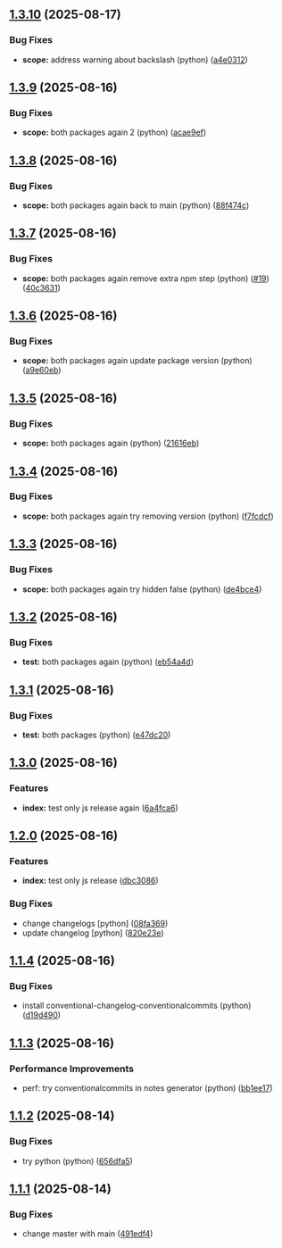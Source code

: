 ## [1.3.10](https://github.com/roggervalf/semantic-release-test/compare/v1.3.9...v1.3.10) (2025-08-17)

### Bug Fixes

* **scope:** address warning about backslash (python) ([a4e0312](https://github.com/roggervalf/semantic-release-test/commit/a4e03129a71c7c50768afc9806261bc3151fa6af))

## [1.3.9](https://github.com/roggervalf/semantic-release-test/compare/v1.3.8...v1.3.9) (2025-08-16)

### Bug Fixes

* **scope:** both packages again 2 (python) ([acae9ef](https://github.com/roggervalf/semantic-release-test/commit/acae9ef5ea3c334ba742cea621245f2d13abd713))

## [1.3.8](https://github.com/roggervalf/semantic-release-test/compare/v1.3.7...v1.3.8) (2025-08-16)

### Bug Fixes

* **scope:** both packages again back to main (python) ([88f474c](https://github.com/roggervalf/semantic-release-test/commit/88f474cd8764489c4dce8b4c1231a6146e1eb8f9))

## [1.3.7](https://github.com/roggervalf/semantic-release-test/compare/v1.3.6...v1.3.7) (2025-08-16)

### Bug Fixes

* **scope:** both packages again remove extra npm step (python) ([#19](https://github.com/roggervalf/semantic-release-test/issues/19)) ([40c3631](https://github.com/roggervalf/semantic-release-test/commit/40c36318a7d1312a75182dbe009feb6426bd2840))

## [1.3.6](https://github.com/roggervalf/semantic-release-test/compare/v1.3.5...v1.3.6) (2025-08-16)

### Bug Fixes

* **scope:** both packages again update package version (python) ([a9e60eb](https://github.com/roggervalf/semantic-release-test/commit/a9e60eb5af1076731ebaf3f91b51a7e4702b6f08))

## [1.3.5](https://github.com/roggervalf/semantic-release-test/compare/v1.3.4...v1.3.5) (2025-08-16)

### Bug Fixes

* **scope:** both packages again (python) ([21616eb](https://github.com/roggervalf/semantic-release-test/commit/21616eb8d54896290fb4dcbe6be13ef5f6f79bd8))

## [1.3.4](https://github.com/roggervalf/semantic-release-test/compare/v1.3.3...v1.3.4) (2025-08-16)

### Bug Fixes

* **scope:** both packages again try removing version (python) ([f7fcdcf](https://github.com/roggervalf/semantic-release-test/commit/f7fcdcf32074bfbc1c051013b18eb7eb6992559f))

## [1.3.3](https://github.com/roggervalf/semantic-release-test/compare/v1.3.2...v1.3.3) (2025-08-16)

### Bug Fixes

* **scope:** both packages again try hidden false (python) ([de4bce4](https://github.com/roggervalf/semantic-release-test/commit/de4bce458605a5c2157c15d53da30a9d55faac64))

## [1.3.2](https://github.com/roggervalf/semantic-release-test/compare/v1.3.1...v1.3.2) (2025-08-16)

### Bug Fixes

* **test:** both packages again (python) ([eb54a4d](https://github.com/roggervalf/semantic-release-test/commit/eb54a4db1401c32cc57c1b10c0fd778b06a8b5ae))

## [1.3.1](https://github.com/roggervalf/semantic-release-test/compare/v1.3.0...v1.3.1) (2025-08-16)

### Bug Fixes

* **test:** both packages (python) ([e47dc20](https://github.com/roggervalf/semantic-release-test/commit/e47dc203c2691ab9ba56ff52f50afaff3f275237))

## [1.3.0](https://github.com/roggervalf/semantic-release-test/compare/v1.2.0...v1.3.0) (2025-08-16)

### Features

* **index:** test only js release again ([6a4fca6](https://github.com/roggervalf/semantic-release-test/commit/6a4fca6aef0025631a8873b9316e0b70cc20b772))

## [1.2.0](https://github.com/roggervalf/semantic-release-test/compare/v1.1.4...v1.2.0) (2025-08-16)

### Features

* **index:** test only js release ([dbc3086](https://github.com/roggervalf/semantic-release-test/commit/dbc308601548a8de9db017bd95c0698684b6240e))

### Bug Fixes

* change changelogs [python] ([08fa369](https://github.com/roggervalf/semantic-release-test/commit/08fa36941f7dda10096f950ef6d46a075c9d38e9))
* update changelog [python] ([820e23e](https://github.com/roggervalf/semantic-release-test/commit/820e23e4480270a01c01bbc9f78ebd6d1912ca6c))

## [1.1.4](https://github.com/roggervalf/semantic-release-test/compare/v1.1.3...v1.1.4) (2025-08-16)


### Bug Fixes

* install conventional-changelog-conventionalcommits (python) ([d19d490](https://github.com/roggervalf/semantic-release-test/commit/d19d490bc32bee612fbe7403b8c2d72e6cc760a4))

## [1.1.3](https://github.com/roggervalf/semantic-release-test/compare/v1.1.2...v1.1.3) (2025-08-16)


### Performance Improvements

* perf: try conventionalcommits in notes generator (python) ([bb1ee17](https://github.com/roggervalf/semantic-release-test/commit/bb1ee17))

## [1.1.2](https://github.com/roggervalf/semantic-release-test/compare/v1.1.1...v1.1.2) (2025-08-14)


### Bug Fixes

* try python (python) ([656dfa5](https://github.com/roggervalf/semantic-release-test/commit/656dfa519726380497c185e2f9dc3b67b7a60b50))

## [1.1.1](https://github.com/roggervalf/semantic-release-test/compare/v1.1.0...v1.1.1) (2025-08-14)


### Bug Fixes

* change master with main ([491edf4](https://github.com/roggervalf/semantic-release-test/commit/491edf4bbfc7546faef87ad695a8b0c7c544eb3c))
